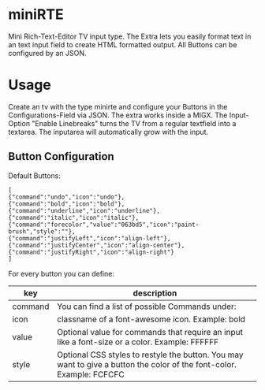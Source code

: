 # miniRTE
Mini Rich-Text-Editor TV input type. The Extra lets you easily format text in an text input field to create HTML formatted output. All Buttons can be configured by an JSON.


# Usage 
Create an tv with the type minirte and configure your Buttons in the Configurations-Field via JSON. The extra works inside a MIGX.
The Input-Option "Enable Linebreaks" turns the TV from a regular textfield into a textarea. The inputarea will automatically grow with the input.

## Button Configuration
Default Buttons:
```
[
{"command":"undo","icon":"undo"},
{"command":"bold","icon":"bold"},
{"command":"underline","icon":"underline"},
{"command":"italic","icon":"italic"},
{"command":"forecolor","value":"063bd5","icon":"paint-brush","style":""},
{"command":"justifyLeft","icon":"align-left"},
{"command":"justifyCenter","icon":"align-center"},
{"command":"justifyRight","icon":"align-right"}
]
```

For every button you can define:

| key | description |
| --- | --- |
| command | You can find a list of possible Commands under: |
| icon | classname of a font-awesome icon. Example: bold |
| value | Optional value for commands that require an input like a font-size or a color. Example: FFFFFF |
| style | Optional CSS styles to restyle the button. You may want to give a button the color of the font-color. Example: FCFCFC |
